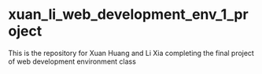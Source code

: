 # xuan_li_web_development_env_1_project
This is the repository for Xuan Huang and Li Xia completing the final project of web development environment class
